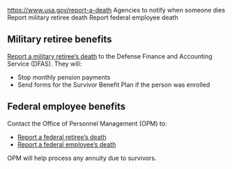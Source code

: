 

https://www.usa.gov/report-a-death
Agencies to notify when someone dies
Report military retiree death
Report federal employee death

Military retiree benefits
-------------------------

[Report a military retiree’s death](https://www.dfas.mil/RetiredMilitary/survivors/Retiree-Death/)
to the Defense Finance and Accounting Service (DFAS). They will:

* Stop monthly pension payments
* Send forms for the Survivor Benefit Plan if the person was enrolled

Federal employee benefits
-------------------------

Contact the Office of Personnel Management (OPM) to:

* [Report a federal retiree’s death](https://www.opm.gov/support/retirement/how-to/report-an-annuitant-death/)
* [Report a federal employee’s death](https://www.opm.gov/support/retirement/how-to/report-a-federal-employee-death/)

OPM will help process any annuity due to survivors.
